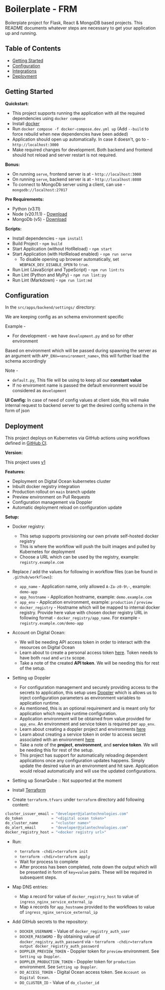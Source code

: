 # Boilerplate - FRM

Boilerplate project for Flask, React & MongoDB based projects. This README documents whatever steps are necessary to get your application up and running.

## Table of Contents

- [Getting Started](#getting-started)
- [Configuration](#configuration)
- [Integrations](#integrations)
- [Deployment](#deployment)


## Getting Started

**Quickstart:**

- This project supports running the application with all the required dependencies using `docker compose`
- Install [docker](https://docs.docker.com/engine/install/)
- Run `docker compose -f docker-compose.dev.yml up` (Add `--build` to force rebuild when new dependencies have been added)
- Application should open up automatically. In case it doesn't, go to - `http://localhost:3000`
- Make required changes for development. Both backend and frontend should hot reload and server restart is not required.

**Bonus:**

- On running `serve`, frontend server is at - `http://localhost:3000`
- On running `serve`, backend server is at - `http://localhost:8080`
- To connect to MongoDb server using a client, can use - `mongodb://localhost:27017`

**Pre Requirements:**
- Python (v3.11)
- Node (v20.11.1) - [Download](https://nodejs.org/download/release/v20.11.1/)
- MongoDb (v5) - [Download](https://www.mongodb.com/docs/manual/installation/)

**Scripts:**

- Install dependencies - `npm install`
- Build Project - `npm build`
- Start Application (without HotReload) - `npm start`
- Start Application (with HotReload enabled) - `npm run serve`
  - To disable opening up browser automatically, set `WEBPACK_DEV_DISABLE_OPEN` to `true`.
- Run Lint (JavaScript and TypeScript) - `npm run lint:ts`
- Run Lint (Python and MyPy) - `npm run lint:py`
- Run Lint (Markdown) - `npm run lint:md`

## Configuration

In the `src/apps/backend/settings/` directory:

We are keeping config as an schema environment specific

Example -
- For development - we have `development.py` and so for other environment

Based on environment which will be passed during spawning the server as an argument with `APP_ENV=<environment_name>`, this will further load the schema accordingly

Note -
- `default.py`, This file will be using to keep all our **constant value**
- If no enviroment name is passed the default environment would be considered as `development`

**UI Config:**
In case of need of config values at client side, this will make internal request to backend server to get the desired config schema in the form of json

## Deployment

This project deploys on Kubernetes via GitHub actions using workflows defined in [GitHub CI](https://github.com/jalantechnologies/github-ci).

**Version:**

This project uses [v1](https://github.com/jalantechnologies/github-ci/tree/v1)

**Features:**

- Deployment on Digital Ocean kubernetes cluster
- Inbuilt docker registry integration
- Production rollout on `main` branch update
- Preview environment on Pull Requests
- Configuration management via Doppler
- Automatic deployment reload on configuration update


**Setup:**

- Docker registry:
  - This setup supports provisioning our own private self-hosted docker registry
  - This is where the workflow will push the built images and pulled by Kubernetes for deployment
  - Choose a URL which can be used by the registry, example: `registry.example.com`

- Replace / add the values for following in workflow files (can be found in `.github/workflows`):
  - `app_name` - Application name, only allowed `A-Za-z0-9\-`, example: `demo-app`
  - `app_hostname` - Application hostname, example: `demo.example.com`
  - `app_env` - Application environment, example: `production` / `preview`
  - `docker_registry` - Hostname which will be mapped to internal docker registry. Provide here value with chosen docker registry URL in following format - `docker_registry/app_name`.
    For example - `registry.example.com/demo-app`

- Account on Digital Ocean:
  - We will be needing API access token in order to interact with the resources on Digital Ocean
  - Learn about to create a personal access token [here](https://docs.digitalocean.com/reference/api/create-personal-access-token/). Token needs to have both `read` and `write` scope.
  - Take a note of the created **API token**. We will be needing this for rest of the setup.

- Setting up Doppler
  - For configuration management and securely providing access to the secrets to application, this setup uses [Doppler](https://www.doppler.com/) which is allows us to inject configuration parameters as environment variables to application runtime.
  - As mentioned, this is an optional requirement and is meant only for application which require runtime configuration.
  - Application environment will be obtained from value provided for `app_env`. An environment and service token is required per `app_env`.
  - Learn about creating a doppler project and environments [here](https://docs.doppler.com/docs/create-project)
  - Learn about creating a service token in order to access secret associated with an environment [here](https://docs.doppler.com/docs/service-tokens#dashboard-create-service-token)
  - Take a note of the **project**, **environment**, and **service token**. We will be needing this for rest of the setup.
  - This project has support for automatically reloading dependent applications once any configuration updates happens.
    Simply update the desired value in an environment and hit save. Application would reload automatically and will use the updated configurations.

- Setting up SonarQube :: Not supported at the moment

- Install [Terraform](https://learn.hashicorp.com/tutorials/terraform/install-cli)

- Create `terraform.tfvars` under `terraform` directory add following content:

```terraform
cluster_issuer_email = "developer@jalantechnologies.com"
do_token             = "<digital ocean token>"
do_cluster_name      = "<cluster name>"
do_alert_email       = "developer@jalantechnologies.com"
docker_registry_host = "<docker registry url>"
```

- Run:
  - `terraform -chdir=terraform init`
  - `terraform -chdir=terraform apply`
  - Wait for process to complete
  - After process has been completed, note down the output which will be presented in form of `key=value` pairs. These will
    be required in subsequent steps.

- Map DNS entries:
  - Map `A` record for value of `docker_registry_host` to value of `ingress_nginx_service_external_ip`
  - Map `A` records for `app_hostname` provided to the workflows to value of `ingress_nginx_service_external_ip`

- Add GitHub secrets to the repository:
  - `DOCKER_USERNAME` - Value of `docker_registry_auth_user`
  - `DOCKER_PASSWORD` - By obtaining value of `docker_registry_auth_password` via - `terraform -chdir=terraform output docker_registry_auth_password`
  - `DOPPLER_PREVIEW_TOKEN` - Doppler token for `preview` environment. See `Setting up Doppler`.
  - `DOPPLER_PRODUCTION_TOKEN` - Doppler token for `production` environment. See `Setting up Doppler`.
  - `DO_ACCESS_TOKEN` - Digital Ocean access token. See `Account on Digital Ocean`.
  - `DO_CLUSTER_ID` - Value of `do_cluster_id`
